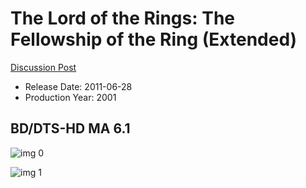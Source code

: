 # The Lord of the Rings: The Fellowship of the Ring (Extended)

[Discussion Post](https://www.avsforum.com/threads/bass-eq-for-filtered-movies.2995212/post-56760996)

* Release Date: 2011-06-28
* Production Year: 2001

## BD/DTS-HD MA 6.1

![img 0](https://i.imgur.com/1ewjsA9.jpg)

![img 1](https://i.imgur.com/mNAMhMo.png)


